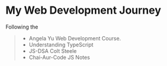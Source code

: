 # My Web Development Journey
Following the 
> * Angela Yu Web Development Course.
> * Understanding TypeScript
> * JS-DSA Colt Steele
> * Chai-Aur-Code JS Notes
